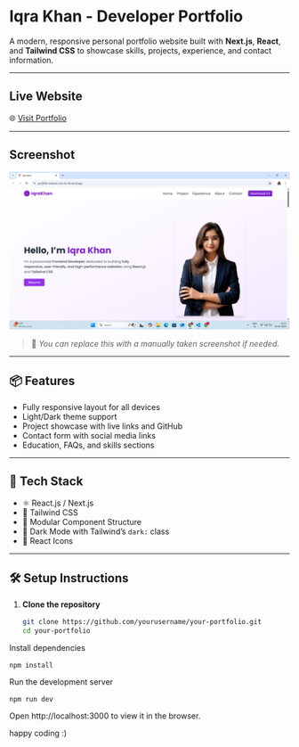 # Iqra Khan - Developer Portfolio

A modern, responsive personal portfolio website built with **Next.js**, **React**, and **Tailwind CSS** to showcase skills, projects, experience, and contact information.

---

##  Live Website

🌐 [Visit Portfolio](https://portfolio-website-iota-six-38.vercel.app/)

---

##  Screenshot

![Portfolio Screenshot](./public/image.png)

> 📸 *You can replace this with a manually taken screenshot if needed.*

---

## 📦 Features

- Fully responsive layout for all devices
- Light/Dark theme support
- Project showcase with live links and GitHub
- Contact form with social media links
- Education, FAQs, and skills sections

---

## 🧩 Tech Stack

- ⚛️ React.js / Next.js
- 💨 Tailwind CSS
- 📁 Modular Component Structure
- 🎨 Dark Mode with Tailwind’s `dark:` class
- 📸 React Icons

---

## 🛠️ Setup Instructions

1. **Clone the repository**  
   ```bash
   git clone https://github.com/yourusername/your-portfolio.git
   cd your-portfolio


Install dependencies

```
npm install
```

Run the development server
```
npm run dev
```

Open http://localhost:3000 to view it in the browser.

happy coding :)